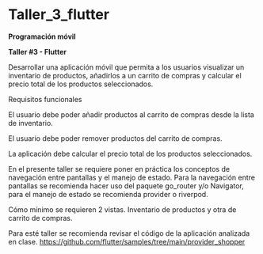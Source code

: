 # Taller_3_flutter

**Programación móvil** 

**Taller #3 - Flutter**

Desarrollar una aplicación móvil que permita a los usuarios visualizar un inventario de productos, añadirlos a un carrito de compras y calcular el precio total de los productos seleccionados.

Requisitos funcionales

El usuario debe poder añadir productos al carrito de compras desde la lista de inventario.

El usuario debe poder remover productos del carrito de compras.

La aplicación debe calcular el precio total de los productos seleccionados.

En el presente taller se requiere poner en práctica los conceptos de navegación entre pantallas y el manejo de estado. Para la navegación entre pantallas se recomienda hacer uso del paquete go_router y/o Navigator, para el manejo de estado se recomienda provider o riverpod.

Cómo mínimo se requieren 2 vistas. Inventario de productos y otra de carrito de compras.

Para esté taller se recomienda revisar el código de la aplicación analizada en clase. https://github.com/flutter/samples/tree/main/provider_shopper
